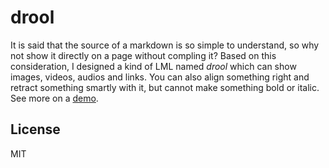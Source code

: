 # drool

It is said that the source of a markdown is so simple to understand, so why not show it directly on a page without compling it? Based on this consideration, I designed a kind of LML named *drool* which can show images, videos, audios and links. You can also align something right and retract something smartly with it, but cannot make something bold or italic. See more on a [demo](https://dou4cc.github.io/drool/demo.en.html).

## License
MIT
